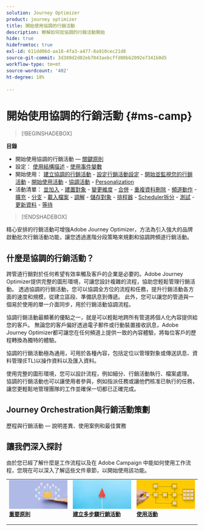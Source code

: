 ```yaml
---
solution: Journey Optimizer
product: journey optimizer
title: 開始使用協調的行銷活動
description: 瞭解如何從協調的行銷活動開始
hide: true
hidefromtoc: true
exl-id: 611dd06d-aa18-4fa3-a477-8a910cec21d8
source-git-commit: 3d380d2d02eb7043aebcffd00bb2092e7341b0d5
workflow-type: tm+mt
source-wordcount: '402'
ht-degree: 18%

---
```


# 開始使用協調的行銷活動 {#ms-camp}

>[!BEGINSHADEBOX]

**目錄**

* 開始使用協調的行銷活動 — [關鍵原則](gs-campaign-creation.md)
* 設定： [使用結構描述](ms-schemas.md) - [使用事件變數](event-variables.md)
* 開始使用： [建立協調的行銷活動](create-ms-campaign.md) - [設定行銷活動設定](ms-campaign-settings.md) - [開始並監視您的行銷活動](start-monitor-campaigns.md) - [開始使用活動](activities/about-activities.md) - [協調活動](orchestrate-activities.md) - [Personalization](ms-personalization.md)
* 活動清單： [並加入](activities/and-join.md) - [建置對象](activities/build-audience.md) - [變更維度](activities/change-dimension.md) - [合併](activities/combine.md) - [重複資料刪除](activities/deduplication.md) - [頻道動作](activities/channels.md) - [擴充](activities/enrichment.md) - [分支](activities/fork.md) - [載入檔案](activities/load-file.md) - [調解](activities/reconciliation.md) - [儲存對象](activities/save-audience.md) - [排程器](activities/scheduler.md) - [Scheduler拆分](activities/split.md) - [測試](activities/test.md) - [更新資料](activities/update-data.md) - [等待](activities/wait.md)

>[!ENDSHADEBOX]

精心安排的行銷活動可增強Adobe Journey Optimizer，方法為引入強大的品牌啟動批次行銷活動功能，讓您透過進階分段策略來規劃和協調跨頻道行銷活動。

## 什麼是協調的行銷活動？

跨管道行銷對於任何希望有效率觸及客戶的企業是必要的。Adobe Journey Optimizer提供完整的圖形環境，可讓您設計複雜的流程，協助您輕鬆管理行銷活動。 透過協調的行銷活動，您可以協調全方位的流程和任務，提升行銷活動各方面的速度和規模，從建立區段、準備訊息到傳遞。 此外，您可以讓您的管道與一個易於使用的單一介面同步，用於行銷活動協調流程。

協調行銷活動最顯著的優點之一，就是可以輕鬆地跨所有管道將個人化內容提供給您的客戶。 無論您的客戶偏好透過電子郵件或行動裝置接收訊息，Adobe Journey Optimizer都可讓您在任何頻道上提供一致的內容體驗，將每位客戶的歷程轉換為獨特的體驗。

協調的行銷活動極為通用，可用於各種內容，包括定位以管理對象或傳送訊息、資料管理(ETL)以操作資料以及匯入資料。

使用完整的圖形環境，您可以設計流程，例如細分、行銷活動執行、檔案處理。 協調的行銷活動也可以讓使用者參與，例如指派任務或讓他們核准已執行的任務，讓您更輕鬆地管理團隊的工作並確保一切都已正確完成。


## Journey Orchestration與行銷活動策劃

歷程與行銷活動 — 說明差異、使用案例和最佳實務



## 讓我們深入探討

由於您已經了解什麼是工作流程以及在 Adobe Campaign 中能如何使用工作流程，您現在可以深入了解這些文件章節，以開始使用該功能。

<table style="table-layout:fixed"><tr style="border: 0;">
<td>
<a href="gs-campaign-creation.md">
<img alt="存取並管理工作流程" src="assets/do-not-localize/workflow-access.jpeg">
</a>
<div>
<a href="gs-campaign-creation.md"><strong>重要原則</strong></a>
</div>
<p>
</td>
<td>
<a href="create-ms-campaign.md">
<img alt="銷售機會" src="assets/do-not-localize/workflow-create.jpeg">
</a>
<div><a href="create-ms-campaign.md"><strong>建立多步驟行銷活動</strong>
</div>
<p>
</td>
<td>
<a href="activities/about-activities.md">
<img alt="不頻繁" src="assets/do-not-localize/workflow-activities.jpeg">
</a>
<div>
<a href="activities/about-activities.md"><strong>使用活動</strong></a>
</div>
<p></td>
</tr></table>
